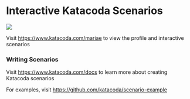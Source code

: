 # Interactive Katacoda Scenarios

[![](http://shields.katacoda.com/katacoda/mariae/count.svg)](https://www.katacoda.com/mariae "Get your profile on Katacoda.com")

Visit https://www.katacoda.com/mariae to view the profile and interactive scenarios

### Writing Scenarios
Visit https://www.katacoda.com/docs to learn more about creating Katacoda scenarios

For examples, visit https://github.com/katacoda/scenario-example
